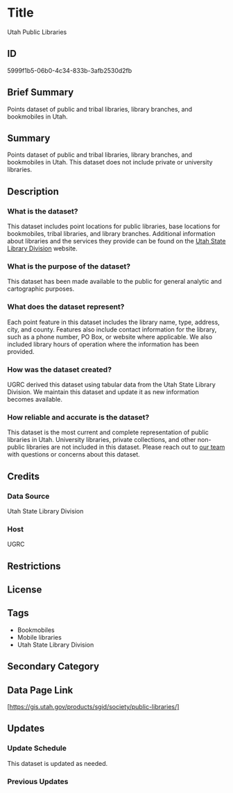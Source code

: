 # Title

Utah Public Libraries

## ID

5999f1b5-06b0-4c34-833b-3afb2530d2fb

## Brief Summary

Points dataset of public and tribal libraries, library branches, and bookmobiles in Utah.

## Summary

Points dataset of public and tribal libraries, library branches, and bookmobiles in Utah. This dataset does not include private or university libraries.

## Description

### What is the dataset?

This dataset includes point locations for public libraries, base locations for bookmobiles, tribal libraries, and library branches. Additional information about libraries and the services they provide can be found on the [Utah State Library Division](https://library.utah.gov/) website.

### What is the purpose of the dataset?

This dataset has been made available to the public for general analytic and cartographic purposes.

### What does the dataset represent?

Each point feature in this dataset includes the library name, type, address, city, and county. Features also include contact information for the library, such as a phone number, PO Box, or website where applicable. We also included library hours of operation where the information has been provided.

### How was the dataset created?

UGRC derived this dataset using tabular data from the Utah State Library Division. We maintain this dataset and update it as new information becomes available.

<!--- This is my guesstimate on how this dataset was created. Do we have further information on how this dataset was created or how it is maintained? --->

### How reliable and accurate is the dataset?

This dataset is the most current and complete representation of public libraries in Utah. University libraries, private collections, and other non-public libraries are not included in this dataset. Please reach out to [our team](https://gis.utah.gov/products/sgid/) with questions or concerns about this dataset.

## Credits

### Data Source

Utah State Library Division

### Host

UGRC

## Restrictions

## License

## Tags

- Bookmobiles
- Mobile libraries
- Utah State Library Division

## Secondary Category

## Data Page Link

[https://gis.utah.gov/products/sgid/society/public-libraries/]

## Updates

### Update Schedule

This dataset is updated as needed.

### Previous Updates
